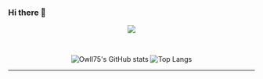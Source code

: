 ### Hi there 👋

<p align=center>
  <a href="https://skillicons.dev">
    <img src="https://skillicons.dev/icons?i=python,java,typescript,javascript,figma,flutter,nodejs,vue,vite,nuxtjs,tailwind,graphql,postgresql,firebase,supabase,docker,aws" />
  </a>
</p>

<br />

<p align=center>
  <img alt="Owll75's GitHub stats" src=https://github-readme-stats.vercel.app/api?username=owll75&theme=default)](https://github.com/anuraghazra/github-readme-stats />
  <img alt="Top Langs" src=https://github-readme-stats.vercel.app/api/top-langs/?username=owll75&layout=compact&theme=default)](https://github.com/anuraghazra/github-readme-stats />
</p>

---
<!--
**Owll75/Owll75** is a ✨ _special_ ✨ repository because its `README.md` (this file) appears on your GitHub profile.

Here are some ideas to get you started:

- 🔭 I’m currently working on ...
- 🌱 I’m currently learning ...
- 👯 I’m looking to collaborate on ...
- 🤔 I’m looking for help with ...
- 💬 Ask me about ...
- 📫 How to reach me: ...
- 😄 Pronouns: ...
- ⚡ Fun fact: ...
-->
